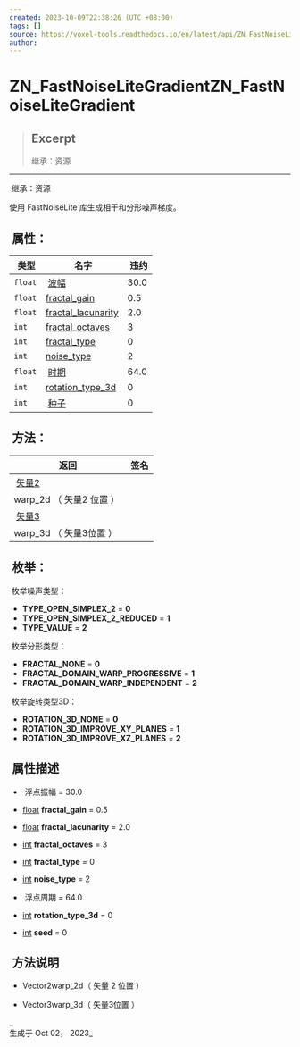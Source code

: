 ```yaml
---
created: 2023-10-09T22:38:26 (UTC +08:00)
tags: []
source: https://voxel-tools.readthedocs.io/en/latest/api/ZN_FastNoiseLiteGradient/
author: 
---
```


# ZN_FastNoiseLiteGradientZN_FastNoiseLiteGradient

> ## Excerpt
> 继承：资源

---
 继承：资源

  
使用 FastNoiseLite 库生成相干和分形噪声梯度。

##  属性：

|  类型 |  名字 |  违约 |
| --- | --- | --- |
| `float` |  [波幅](https://voxel-tools.readthedocs.io/en/latest/api/ZN_FastNoiseLiteGradient/#i_amplitude) | 30.0 |
| `float` | [fractal\_gain](https://voxel-tools.readthedocs.io/en/latest/api/ZN_FastNoiseLiteGradient/#i_fractal_gain) | 0.5 |
| `float` | [fractal\_lacunarity](https://voxel-tools.readthedocs.io/en/latest/api/ZN_FastNoiseLiteGradient/#i_fractal_lacunarity) | 2.0 |
| `int` | [fractal\_octaves](https://voxel-tools.readthedocs.io/en/latest/api/ZN_FastNoiseLiteGradient/#i_fractal_octaves) | 3 |
| `int` | [fractal\_type](https://voxel-tools.readthedocs.io/en/latest/api/ZN_FastNoiseLiteGradient/#i_fractal_type) | 0 |
| `int` | [noise\_type](https://voxel-tools.readthedocs.io/en/latest/api/ZN_FastNoiseLiteGradient/#i_noise_type) | 2 |
| `float` |  [时期](https://voxel-tools.readthedocs.io/en/latest/api/ZN_FastNoiseLiteGradient/#i_period) | 64.0 |
| `int` | [rotation\_type\_3d](https://voxel-tools.readthedocs.io/en/latest/api/ZN_FastNoiseLiteGradient/#i_rotation_type_3d) | 0 |
| `int` |  [种子](https://voxel-tools.readthedocs.io/en/latest/api/ZN_FastNoiseLiteGradient/#i_seed) | 0 |

##  方法：

|  返回 |  签名 |
| --- | --- |
|  [矢量2](https://docs.godotengine.org/en/stable/classes/class_vector2.html) |   
warp\_2d （ 矢量2 位置 ） |
|  [矢量3](https://docs.godotengine.org/en/stable/classes/class_vector3.html) |   
warp\_3d （ 矢量3位置 ） |

##  枚举：

 枚举噪声类型：

-   **TYPE\_OPEN\_SIMPLEX\_2** = **0**
-   **TYPE\_OPEN\_SIMPLEX\_2\_REDUCED** = **1**
-   **TYPE\_VALUE** = **2**

 枚举分形类型：

-   **FRACTAL\_NONE** = **0**
-   **FRACTAL\_DOMAIN\_WARP\_PROGRESSIVE** = **1**
-   **FRACTAL\_DOMAIN\_WARP\_INDEPENDENT** = **2**

 枚举旋转类型3D：

-   **ROTATION\_3D\_NONE** = **0**
-   **ROTATION\_3D\_IMPROVE\_XY\_PLANES** = **1**
-   **ROTATION\_3D\_IMPROVE\_XZ\_PLANES** = **2**

##  属性描述

-    浮点振幅 = 30.0
    
-   [float](https://docs.godotengine.org/en/stable/classes/class_float.html) **fractal\_gain** = 0.5
    
-   [float](https://docs.godotengine.org/en/stable/classes/class_float.html) **fractal\_lacunarity** = 2.0
    
-   [int](https://docs.godotengine.org/en/stable/classes/class_int.html) **fractal\_octaves** = 3
    
-   [int](https://docs.godotengine.org/en/stable/classes/class_int.html) **fractal\_type** = 0
    
-   [int](https://docs.godotengine.org/en/stable/classes/class_int.html) **noise\_type** = 2
    
-    浮点周期 = 64.0
    
-   [int](https://docs.godotengine.org/en/stable/classes/class_int.html) **rotation\_type\_3d** = 0
    
-   [int](https://docs.godotengine.org/en/stable/classes/class_int.html) **seed** = 0
    

##  方法说明

-     
    Vector2warp\_2d（ 矢量 2 位置 ）
    
-     
    Vector3warp\_3d（ 矢量3位置 ）
    

_  
生成于 Oct 02， 2023_
